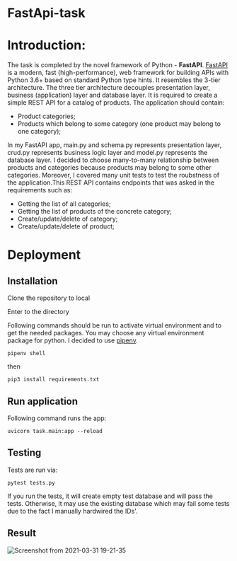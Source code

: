 # FastApi-task

# Introduction:
The task is completed by the novel framework of Python - **FastAPI**. [FastAPI](https://fastapi.tiangolo.com/ ) is a modern, fast (high-performance), web framework for building APIs with Python 3.6+ based on standard Python type hints. It resembles the 3-tier architecture. The three tier architecture decouples presentation layer, business (application) layer and database layer. It is required to create a simple REST API for a catalog of products. The application should
contain:
* Product categories;
* Products which belong to some category (one product may belong to one category);

In my FastAPI app, main.py and schema.py represents presentation layer, crud.py represents business logic layer and model.py represents the database layer. I decided to choose many-to-many relationship between products and categories because products may belong to some other categories. Moreover, I covered many unit tests to test the roubstness of the application.This REST API contains endpoints that was asked in the requirements such as:
* Getting the list of all categories;
* Getting the list of products of the concrete category;
* Create/update/delete of category;
* Create/update/delete of product;



# Deployment

## Installation
Clone the repository to local

Enter to the directory

Following commands should be run to activate virtual environment and to get the needed packages. You may choose any virtual environment package for python. I decided to use [pipenv](https://pypi.org/project/pipenv/).

```console
pipenv shell
```
then

```console
pip3 install requirements.txt
```

## Run application
Following command runs the app: 
``` console 
uvicorn task.main:app --reload
```
## Testing

Tests are run via:
``` console 
pytest tests.py
```
If you run the tests, it will create empty test database and will pass the tests. Otherwise, it may use the existing database which may fail some tests due to the fact I manually hardwired the IDs'.

## Result

![Screenshot from 2021-03-31 19-21-35](https://user-images.githubusercontent.com/51953125/113177646-6c7e6e80-9256-11eb-91e6-918aee88eea4.png)
